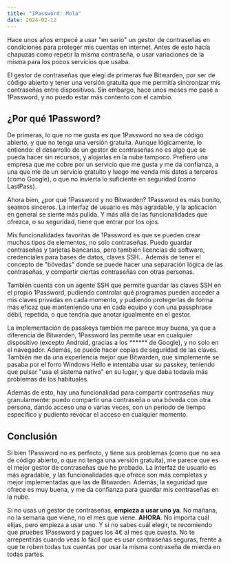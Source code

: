 ```yaml
---
title: "1Password: Mola"
date: 2024-02-12
---
```


Hace unos años empecé a usar "en serio" un gestor de contraseñas en condiciones para proteger mis cuentas en internet. Antes de esto hacía chapuzas como repetir la misma contraseña, o usar variaciones de la misma para los pocos servicios que usaba. 

El gestor de contraseñas que elegí de primeras fue Bitwarden, por ser de código abierto y tener una versión gratuita que me permitía sincronizar mis contraseñas entre dispositivos. Sin embargo, hace unos meses me pasé a 1Password, y no puedo estar más contento con el cambio.

## ¿Por qué 1Password?

De primeras, lo que no me gusta es que 1Password no sea de código abierto, y que no tenga una versión gratuita. Aunque lógicamente, lo entiendo: el desarrollo de un gestor de contraseñas no es algo que se pueda hacer sin recursos, y alojarlas en la nube tampoco. Prefiero una empresa que me cobre por un servicio que me gusta y me da confianza, a una que me de un servicio gratuito y luego me venda mis datos a terceros (como Google), o que no invierta lo suficiente en seguridad (como LastPass).

Ahora bien, ¿por qué 1Password y no Bitwarden? 1Password es más bonito, seamos sinceros. La interfaz de usuario es más agradable, y la aplicación en general se siente más pulida. Y más allá de las funcionalidades que ofrezca, o su seguridad, tiene que entrar por los ojos.

Mis funcionalidades favoritas de 1Password es que se pueden crear muchos tipos de elementos, no solo contraseñas. Puedo guardar contraseñas y tarjetas bancarias, pero también licencias de software, credenciales para bases de datos, claves SSH... Además de tener el concepto de "bóvedas" donde se puede hacer una separación lógica de las contraseñas, y compartir ciertas contraseñas con otras personas.

También cuenta con un agente SSH que permite guardar las claves SSH en el propio 1Password, pudiendo controlar qué programas pueden acceder a mis claves privadas en cada momento, y pudiendo protegerlas de forma más eficaz que manteniendo una en cada equipo y con una passphrase débil, repetida, o que tendría que anotar igualmente en el gestor.

La implementación de passkeys también me parece muy buena, ya que a diferencia de Bitwarden, 1Password las permite usar en cualquier dispositivo (excepto Android, gracias a los ****** de Google), y no solo en el navegador. Además, se puede hacer copias de seguridad de las claves. También me da una experiencia mejor que Bitwarden, que simplemente se pasaba por el forro Windows Hello e intentaba usar su passkey, teniendo que pulsar "usa el sistema nativo" en su lugar, y que daba todavía más problemas de los habituales.

Además de esto, hay una funcionalidad para compartir contraseñas muy granularmente: puedo compartir una contraseña o una bóveda con otra persona, dando acceso una o varias veces, con un periodo de tiempo específico y pudiento revocar el acceso en cualquier momento.

## Conclusión

Si bien 1Password no es perfecto, y tiene sus problemas (como que no sea de código abierto, o que no tenga una versión gratuita), me parece que es el mejor gestor de contraseñas que he probado. La interfaz de usuario es más agradable, y las funcionalidades que ofrece son más completas y mejor implementadas que las de Bitwarden. Además, la seguridad que ofrece es muy buena, y me da confianza para guardar mis contraseñas en la nube.

Si no usas un gestor de contraseñas, **empieza a usar uno ya**. No mañana, no la semana que viene, no el mes que viene. **AHORA**. No importa cuál elijas, pero empieza a usar uno. Y si no sabes cuál elegir, te recomiendo que pruebes 1Password y pagues los 4€ al mes que cuesta. No te arrepentirás cuando veas lo fácil que es usar contraseñas seguras, frente a que te roben todas tus cuentas por usar la misma contraseña de mierda en todas partes. 
